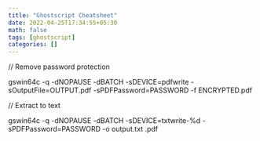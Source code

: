 ```yaml
---
title: "Ghostscript Cheatsheet"
date: 2022-04-25T17:34:55+05:30
math: false
tags: [ghostscript]
categories: []
---
```


// Remove password protection

gswin64c -q -dNOPAUSE -dBATCH -sDEVICE=pdfwrite -sOutputFile=OUTPUT.pdf -sPDFPassword=PASSWORD -f ENCRYPTED.pdf

// Extract to text

gswin64c -q -dNOPAUSE -dBATCH -sDEVICE=txtwrite-%d -sPDFPassword=PASSWORD -o output.txt <filename>.pdf
